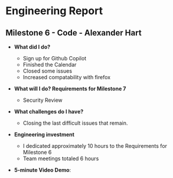 # Engineering Report

## Milestone 6 - Code - Alexander Hart

* **What did I do?**
    * Sign up for Github Copilot
    * Finished the Calendar
    * Closed some issues
    * Increased compatability with firefox
  
* **What will I do? Requirements for Milestone 7**
    * Security Review

* **What challenges do I have?**
    * Closing the last difficult issues that remain.
  
* **Engineering investment**
    * I dedicated approximately 10 hours to the Requirements for Milestone 6
    * Team meetings totaled 6 hours  
  
* **5-minute Video Demo**: 